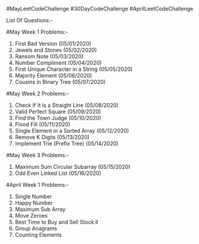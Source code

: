 #MayLeetCodeChallenge #30DayCodeChallenge #AprilLeetCodeChallenge


List Of Questions:-

#May Week 1 Problems:-
1. First Bad Version (05/01/2020)
2. Jewels and Stones (05/02/2020)
3. Ransom Note (05/03/2020)
4. Number Compliment (05/04/2020) 
5. First Unique Character in a String (05/05/2020) 
6. Majority Element (05/06/2020)
7. Cousins in Binary Tree (05/07/2020)


#May Week 2 Problems:-
1. Check If It Is a Straight Line (05/08/2020)
2. Valid Perfect Square (05/09/2020)
3. Find the Town Judge (05/10/2020)
4. Flood Fill (05/11/2020)
5. Single Element in a Sorted Array (05/12/2020)
6. Remove K Digits (05/13/2020)
7. Implement Trie (Prefix Tree) (05/14/2020)

#May Week 3 Problems:-
1. Maximum Sum Circular Subarray (05/15/2020)
2. Odd Even Linked List (05/16/2020)


#April Week 1 Problems:-
1. Single Number 
2. Happy Number 
3. Maximum Sub Array
4. Move Zeroes 
5. Best Time to Buy and Sell Stock II 
6. Group Anagrams 
7. Counting Elements 
